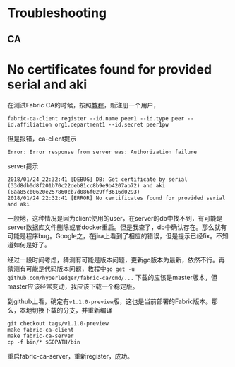 # Troubleshooting


## CA

No certificates found for provided serial and aki
==========

在测试Fabric CA的时候，按照[教程](http://hyperledger-fabric-ca.readthedocs.io/en/latest/users-guide.html#getting-started)，新注册一个用户，
```
fabric-ca-client register --id.name peer1 --id.type peer --id.affiliation org1.department1 --id.secret peer1pw
```

但是报错，ca-client提示
```
Error: Error response from server was: Authorization failure
```

server提示
```
2018/01/24 22:32:41 [DEBUG] DB: Get certificate by serial (33d8db0d8f201b70c22deb81cc8b9e9b4207ab72) and aki (8aa85cb0620e257860cb7d086f029ff3616d0293)
2018/01/24 22:32:41 [ERROR] No certificates found for provided serial and aki
```

一般地，这种情况是因为client使用的user，在server的db中找不到，有可能是server数据库文件删除或者docker重启。但是我查了，db中确认存在。那么就有可能是程序bug。Google之，在jira上看到了相应的错误，但是提示已经fix。不知道如何是好了。

经过一段时间考虑，猜测有可能是版本问题，更新go版本为最新，依然不行。再猜测有可能是代码版本问题，教程中`go get -u github.com/hyperledger/fabric-ca/cmd/...` 下载的应该是master版本，但master应该经常变动，我应该下载一个稳定版。

到github上看，确定有`v1.1.0-preview`版，这也是当前部署的Fabric版本。那么，本地切换下载的分支，并重新编译
```
git checkout tags/v1.1.0-preview
make fabric-ca-client
make fabric-ca-server
cp -f bin/* $GOPATH/bin
```

重启fabric-ca-server，重新register，成功。
